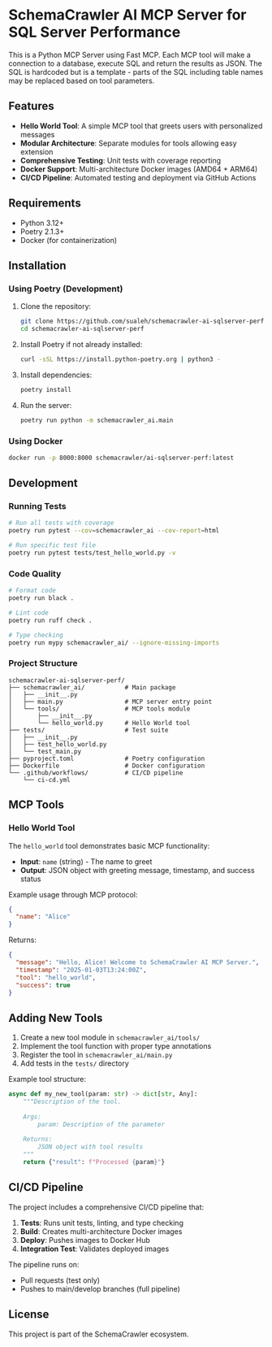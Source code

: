 # SchemaCrawler AI MCP Server for SQL Server Performance

This is a Python MCP Server using Fast MCP. Each MCP tool will make a connection to a database, execute SQL and return the results as JSON. The SQL is hardcoded but is a template - parts of the SQL including table names may be replaced based on tool parameters.

## Features

- **Hello World Tool**: A simple MCP tool that greets users with personalized messages
- **Modular Architecture**: Separate modules for tools allowing easy extension
- **Comprehensive Testing**: Unit tests with coverage reporting
- **Docker Support**: Multi-architecture Docker images (AMD64 + ARM64)
- **CI/CD Pipeline**: Automated testing and deployment via GitHub Actions

## Requirements

- Python 3.12+
- Poetry 2.1.3+
- Docker (for containerization)

## Installation

### Using Poetry (Development)

1. Clone the repository:
   ```bash
   git clone https://github.com/sualeh/schemacrawler-ai-sqlserver-perf.git
   cd schemacrawler-ai-sqlserver-perf
   ```

2. Install Poetry if not already installed:
   ```bash
   curl -sSL https://install.python-poetry.org | python3 -
   ```

3. Install dependencies:
   ```bash
   poetry install
   ```

4. Run the server:
   ```bash
   poetry run python -m schemacrawler_ai.main
   ```

### Using Docker

```bash
docker run -p 8000:8000 schemacrawler/ai-sqlserver-perf:latest
```

## Development

### Running Tests

```bash
# Run all tests with coverage
poetry run pytest --cov=schemacrawler_ai --cov-report=html

# Run specific test file
poetry run pytest tests/test_hello_world.py -v
```

### Code Quality

```bash
# Format code
poetry run black .

# Lint code
poetry run ruff check .

# Type checking
poetry run mypy schemacrawler_ai/ --ignore-missing-imports
```

### Project Structure

```
schemacrawler-ai-sqlserver-perf/
├── schemacrawler_ai/           # Main package
│   ├── __init__.py
│   ├── main.py                 # MCP server entry point
│   └── tools/                  # MCP tools module
│       ├── __init__.py
│       └── hello_world.py      # Hello World tool
├── tests/                      # Test suite
│   ├── __init__.py
│   ├── test_hello_world.py
│   └── test_main.py
├── pyproject.toml              # Poetry configuration
├── Dockerfile                  # Docker configuration
└── .github/workflows/          # CI/CD pipeline
    └── ci-cd.yml
```

## MCP Tools

### Hello World Tool

The `hello_world` tool demonstrates basic MCP functionality:

- **Input**: `name` (string) - The name to greet
- **Output**: JSON object with greeting message, timestamp, and success status

Example usage through MCP protocol:
```json
{
  "name": "Alice"
}
```

Returns:
```json
{
  "message": "Hello, Alice! Welcome to SchemaCrawler AI MCP Server.",
  "timestamp": "2025-01-03T13:24:00Z",
  "tool": "hello_world",
  "success": true
}
```

## Adding New Tools

1. Create a new tool module in `schemacrawler_ai/tools/`
2. Implement the tool function with proper type annotations
3. Register the tool in `schemacrawler_ai/main.py`
4. Add tests in the `tests/` directory

Example tool structure:
```python
async def my_new_tool(param: str) -> dict[str, Any]:
    """Description of the tool.
    
    Args:
        param: Description of the parameter
        
    Returns:
        JSON object with tool results
    """
    return {"result": f"Processed {param}"}
```

## CI/CD Pipeline

The project includes a comprehensive CI/CD pipeline that:

1. **Tests**: Runs unit tests, linting, and type checking
2. **Build**: Creates multi-architecture Docker images
3. **Deploy**: Pushes images to Docker Hub
4. **Integration Test**: Validates deployed images

The pipeline runs on:
- Pull requests (test only)
- Pushes to main/develop branches (full pipeline)

## License

This project is part of the SchemaCrawler ecosystem.
